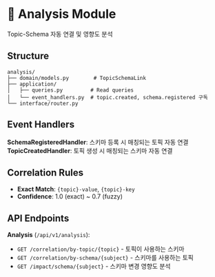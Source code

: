 # 🔗 Analysis Module

Topic-Schema 자동 연결 및 영향도 분석

## Structure

```
analysis/
├── domain/models.py        # TopicSchemaLink
├── application/
│   ├── queries.py         # Read queries
│   └── event_handlers.py  # topic.created, schema.registered 구독
└── interface/router.py
```

## Event Handlers

**SchemaRegisteredHandler**: 스키마 등록 시 매칭되는 토픽 자동 연결  
**TopicCreatedHandler**: 토픽 생성 시 매칭되는 스키마 자동 연결

## Correlation Rules

- **Exact Match**: `{topic}-value`, `{topic}-key`
- **Confidence**: 1.0 (exact) ~ 0.7 (fuzzy)

## API Endpoints

**Analysis** (`/api/v1/analysis`):  
- `GET /correlation/by-topic/{topic}` - 토픽이 사용하는 스키마
- `GET /correlation/by-schema/{subject}` - 스키마를 사용하는 토픽
- `GET /impact/schema/{subject}` - 스키마 변경 영향도 분석

